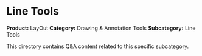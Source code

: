 # Line Tools

**Product:** LayOut
**Category:** Drawing & Annotation Tools
**Subcategory:** Line Tools

This directory contains Q&A content related to this specific subcategory.
